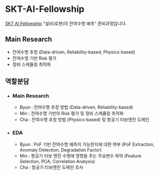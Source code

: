 # SKT-AI-Fellowship
[SKT AI Fellowship](https://www.sktaifellowship.com/) "설비(로봇)의 잔여수명 예측" 준비과정입니다. 

## Main Research
- 잔여수명 추정 (Data-driven, Reliability-based, Physics-based)
- 잔여수명 기반 Risk 평가
- 정비 스케쥴링 최적화

## 역할분담
- ### Main Research
  - Byun : 잔여수명 추정 방법 (Data-driven, Reliability-based)
  - Min : 잔여수명 기반의 Risk 평가 및 정비 스케쥴링 최적화
  - Cha : 잔여수명 추정 방법 (Physics-based) 및 항공기 터보엔진 도메인

- ### EDA
  - Byun : PoF 기반 잔여수명 예측이 가능한지에 대한 여부 (PoF Extraction, Anomaly Detection, Degradation Factor)
  - Min : 항공기 터보 엔진 수명에 영향을 주는 주요변수 파악 (Feature Selection, PCA, Correlation Analysis)
  - Cha : 항공기 터보엔진 도메인 조사
